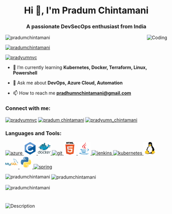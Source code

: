 
<h1 align="center">Hi 👋, I'm Pradum Chintamani</h1>
<h3 align="center">A passionate DevSecOps enthusiast from India</h3>
<img align="right" alt="Coding" widht="400" src="https://iconscout.com/lottie-animation/professional-male-devops-8872610">

<p align="left"> <img src="https://komarev.com/ghpvc/?username=pradumchintamani&label=Profile%20views&color=0e75b6&style=flat" alt="pradumchintamani" /> </p>

<p align="left"> <a href="https://github.com/ryo-ma/github-profile-trophy"><img src="https://github-profile-trophy.vercel.app/?username=pradumchintamani" alt="pradumchintamani" /></a> </p>

<p align="left"> <a href="https://twitter.com/pradyumnvc" target="blank"><img src="https://img.shields.io/twitter/follow/pradyumnvc?logo=twitter&style=for-the-badge" alt="pradyumnvc" /></a> </p>

- 🌱 I’m currently learning **Kubernetes, Docker, Terraform, Linux, Powershell**

- 💬 Ask me about **DevOps, Azure Cloud, Automation**

- 📫 How to reach me **pradhumnchintamani@gmail.com**

<h3 align="left">Connect with me:</h3>
<p align="left">
<a href="https://twitter.com/pradyumnvc" target="blank"><img align="center" src="https://raw.githubusercontent.com/rahuldkjain/github-profile-readme-generator/master/src/images/icons/Social/twitter.svg" alt="pradyumnvc" height="30" width="40" /></a>
<a href="https://linkedin.com/in/pradum chintamani" target="blank"><img align="center" src="https://raw.githubusercontent.com/rahuldkjain/github-profile-readme-generator/master/src/images/icons/Social/linked-in-alt.svg" alt="pradum chintamani" height="30" width="40" /></a>
<a href="https://instagram.com/pradyumn_chintamani" target="blank"><img align="center" src="https://raw.githubusercontent.com/rahuldkjain/github-profile-readme-generator/master/src/images/icons/Social/instagram.svg" alt="pradyumn_chintamani" height="30" width="40" /></a>
</p>

<h3 align="left">Languages and Tools:</h3>
<p align="left"> <a href="https://azure.microsoft.com/en-in/" target="_blank" rel="noreferrer"> <img src="https://www.vectorlogo.zone/logos/microsoft_azure/microsoft_azure-icon.svg" alt="azure" width="40" height="40"/> </a> <a href="https://www.cprogramming.com/" target="_blank" rel="noreferrer"> <img src="https://raw.githubusercontent.com/devicons/devicon/master/icons/c/c-original.svg" alt="c" width="40" height="40"/> </a> <a href="https://www.docker.com/" target="_blank" rel="noreferrer"> <img src="https://raw.githubusercontent.com/devicons/devicon/master/icons/docker/docker-original-wordmark.svg" alt="docker" width="40" height="40"/> </a> <a href="https://git-scm.com/" target="_blank" rel="noreferrer"> <img src="https://www.vectorlogo.zone/logos/git-scm/git-scm-icon.svg" alt="git" width="40" height="40"/> </a> <a href="https://www.w3.org/html/" target="_blank" rel="noreferrer"> <img src="https://raw.githubusercontent.com/devicons/devicon/master/icons/html5/html5-original-wordmark.svg" alt="html5" width="40" height="40"/> </a> <a href="https://www.java.com" target="_blank" rel="noreferrer"> <img src="https://raw.githubusercontent.com/devicons/devicon/master/icons/java/java-original.svg" alt="java" width="40" height="40"/> </a> <a href="https://www.jenkins.io" target="_blank" rel="noreferrer"> <img src="https://www.vectorlogo.zone/logos/jenkins/jenkins-icon.svg" alt="jenkins" width="40" height="40"/> </a> <a href="https://kubernetes.io" target="_blank" rel="noreferrer"> <img src="https://www.vectorlogo.zone/logos/kubernetes/kubernetes-icon.svg" alt="kubernetes" width="40" height="40"/> </a> <a href="https://www.linux.org/" target="_blank" rel="noreferrer"> <img src="https://raw.githubusercontent.com/devicons/devicon/master/icons/linux/linux-original.svg" alt="linux" width="40" height="40"/> </a> <a href="https://www.mysql.com/" target="_blank" rel="noreferrer"> <img src="https://raw.githubusercontent.com/devicons/devicon/master/icons/mysql/mysql-original-wordmark.svg" alt="mysql" width="40" height="40"/> </a> <a href="https://www.python.org" target="_blank" rel="noreferrer"> <img src="https://raw.githubusercontent.com/devicons/devicon/master/icons/python/python-original.svg" alt="python" width="40" height="40"/> </a> <a href="https://spring.io/" target="_blank" rel="noreferrer"> <img src="https://www.vectorlogo.zone/logos/springio/springio-icon.svg" alt="spring" width="40" height="40"/> </a> </p>

<p><img align="left" src="https://github-readme-stats.vercel.app/api/top-langs?username=pradumchintamani&show_icons=true&locale=en&layout=compact" alt="pradumchintamani" /></p>

<p>&nbsp;<img align="center" src="https://github-readme-stats.vercel.app/api?username=pradumchintamani&show_icons=true&locale=en" alt="pradumchintamani" /></p>

<p><img align="center" src="https://github-readme-streak-stats.herokuapp.com/?user=pradumchintamani&" alt="pradumchintamani" /></p>

###

<br clear="both">

<img src="https://github.com/pradumchintamani/pradumchintamani/raw/output/github-contribution-grid-snake.svg.svg?sanitize=true" alt="Description" width="300" height="200">






###
